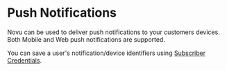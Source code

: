 # Push Notifications

Novu can be used to deliver push notifications to your customers devices. Both Mobile and Web push notifications are supported.

You can save a user's notification/device identifiers using [Subscriber Credentials](/platform/subscribers#updating-subscriber-credentials).
